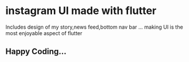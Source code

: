 # instagram UI made with flutter 
Includes design of my story,news feed,bottom nav bar ...
making UI is the most enjoyable aspect of flutter
## Happy Coding...



